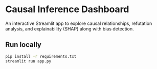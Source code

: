 # Causal Inference Dashboard

An interactive Streamlit app to explore causal relationships, refutation analysis, and explainability (SHAP) along with bias detection.

## Run locally
```bash
pip install -r requirements.txt
streamlit run app.py
